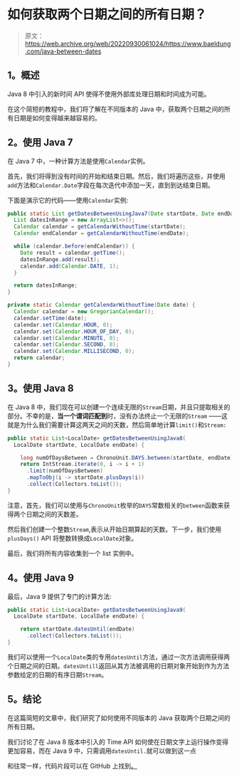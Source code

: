 # 如何获取两个日期之间的所有日期？

> 原文：<https://web.archive.org/web/20220930061024/https://www.baeldung.com/java-between-dates>

## 1。概述

Java 8 中引入的新时间 API 使得不使用外部库处理日期和时间成为可能。

在这个简短的教程中，我们将了解在不同版本的 Java 中，获取两个日期之间的所有日期是如何变得越来越容易的。

## 2。使用 Java 7

在 Java 7 中，一种计算方法是使用`Calendar`实例。

首先，我们将得到没有时间的开始和结束日期。然后，我们将遍历这些，并使用`add`方法和`Calendar.Date`字段在每次迭代中添加一天，直到到达结束日期。

下面是演示它的代码——使用`Calendar`实例:

```java
public static List getDatesBetweenUsingJava7(Date startDate, Date endDate) {
  List datesInRange = new ArrayList<>();
  Calendar calendar = getCalendarWithoutTime(startDate);
  Calendar endCalendar = getCalendarWithoutTime(endDate);

  while (calendar.before(endCalendar)) {
    Date result = calendar.getTime();
    datesInRange.add(result);
    calendar.add(Calendar.DATE, 1);
  }

  return datesInRange;
}

private static Calendar getCalendarWithoutTime(Date date) {
  Calendar calendar = new GregorianCalendar();
  calendar.setTime(date);
  calendar.set(Calendar.HOUR, 0);
  calendar.set(Calendar.HOUR_OF_DAY, 0);
  calendar.set(Calendar.MINUTE, 0);
  calendar.set(Calendar.SECOND, 0);
  calendar.set(Calendar.MILLISECOND, 0);
  return calendar;
}
```

## 3。使用 Java 8

在 Java 8 中，我们现在可以创建一个连续无限的`Stream`日期，并且只提取相关的部分。不幸的是，**当一个谓词匹配到**时，没有办法终止一个无限的`Stream` ——这就是为什么我们需要计算这两天之间的天数，然后简单地计算`limit()`和`Stream:`

```java
public static List<LocalDate> getDatesBetweenUsingJava8(
  LocalDate startDate, LocalDate endDate) { 

    long numOfDaysBetween = ChronoUnit.DAYS.between(startDate, endDate); 
    return IntStream.iterate(0, i -> i + 1)
      .limit(numOfDaysBetween)
      .mapToObj(i -> startDate.plusDays(i))
      .collect(Collectors.toList()); 
} 
```

注意，首先，我们可以使用与`ChronoUnit`枚举的`DAYS`常数相关的`between`函数来获得两个日期之间的天数差。

然后我们创建一个整数`Stream`,表示从开始日期算起的天数。下一步，我们使用`plusDays()` API 将整数转换成`LocalDate`对象。

最后，我们将所有内容收集到一个 list 实例中。

## 4。使用 Java 9

最后，Java 9 提供了专门的计算方法:

```java
public static List<LocalDate> getDatesBetweenUsingJava9(
  LocalDate startDate, LocalDate endDate) {

    return startDate.datesUntil(endDate)
      .collect(Collectors.toList());
}
```

我们可以使用一个`LocalDate`类的专用`datesUntil`方法，通过一次方法调用获得两个日期之间的日期。`datesUntill`返回从其方法被调用的日期对象开始到作为方法参数给定的日期的有序日期`Stream`。

## 5。结论

在这篇简短的文章中，我们研究了如何使用不同版本的 Java 获取两个日期之间的所有日期。

我们讨论了在 Java 8 版本中引入的 Time API 如何使在日期文字上运行操作变得更加容易，而在 Java 9 中，只需调用`datesUntil.`就可以做到这一点

和往常一样，代码片段可以在 GitHub 上找到[。](https://web.archive.org/web/20220703150043/https://github.com/eugenp/tutorials/tree/master/core-java-modules/core-java-date-operations-1)